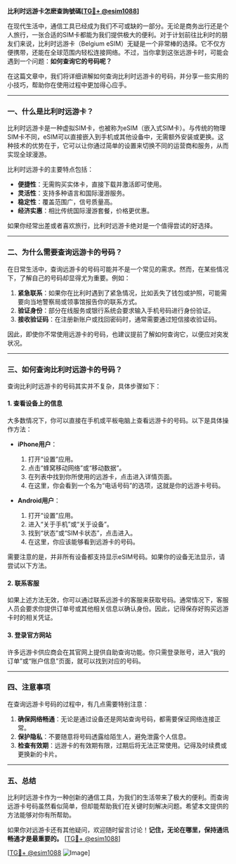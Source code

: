 **比利时远游卡怎麽查詢號碼[[TG💪+ @esim1088](https://t.me/s/esim1088)]**

在现代生活中，通信工具已经成为我们不可或缺的一部分。无论是商务出行还是个人旅行，一张合适的SIM卡都能为我们提供极大的便利。对于计划前往比利时的朋友们来说，比利时远游卡（Belgium eSIM）无疑是一个非常棒的选择。它不仅方便携带，还能在全球范围内轻松连接网络。不过，当你拿到这张远游卡时，可能会遇到一个问题：**如何查询它的号码呢？**

在这篇文章中，我们将详细讲解如何查询比利时远游卡的号码，并分享一些实用的小技巧，帮助你在使用过程中更加得心应手。

---

### **一、什么是比利时远游卡？**

比利时远游卡是一种虚拟SIM卡，也被称为eSIM（嵌入式SIM卡）。与传统的物理SIM卡不同，eSIM可以直接嵌入到手机或其他设备中，无需额外安装或更换。这种技术的优势在于，它可以让你通过简单的设置来切换不同的运营商和服务，从而实现全球漫游。

比利时远游卡的主要特点包括：

- **便捷性**：无需购买实体卡，直接下载并激活即可使用。
- **灵活性**：支持多种语言和国际漫游服务。
- **稳定性**：覆盖范围广，信号质量高。
- **经济实惠**：相比传统国际漫游套餐，价格更优惠。

如果你经常出差或者喜欢旅行，比利时远游卡绝对是一个值得尝试的好选择。

---

### **二、为什么需要查询远游卡的号码？**

在日常生活中，查询远游卡的号码可能并不是一个常见的需求。然而，在某些情况下，了解自己的号码却显得尤为重要。例如：

1. **紧急联系**：如果你在比利时遇到了紧急情况，比如丢失了钱包或护照，可能需要向当地警察局或领事馆报告你的联系方式。
2. **验证身份**：部分在线服务或银行系统会要求输入手机号码进行身份验证。
3. **接收验证码**：在注册新账户或找回密码时，通常需要通过短信接收验证码。

因此，即使你不常使用远游卡的号码，也建议提前了解如何查询它，以便应对突发状况。

---

### **三、如何查询比利时远游卡的号码？**

查询比利时远游卡的号码其实并不复杂，具体步骤如下：

#### **1. 查看设备上的信息**
大多数情况下，你可以直接在手机或平板电脑上查看远游卡的号码。以下是具体操作方法：

- **iPhone用户**：
  1. 打开“设置”应用。
  2. 点击“蜂窝移动网络”或“移动数据”。
  3. 在列表中找到你所使用的远游卡，点击进入详情页面。
  4. 在这里，你会看到一个名为“电话号码”的选项，这就是你的远游卡号码。

- **Android用户**：
  1. 打开“设置”应用。
  2. 进入“关于手机”或“关于设备”。
  3. 找到“状态”或“SIM卡状态”，点击进入。
  4. 在这里，你应该能够看到远游卡的号码。

需要注意的是，并非所有设备都支持显示eSIM号码。如果你的设备无法显示，请尝试以下方法。

#### **2. 联系客服**
如果上述方法无效，你可以通过联系远游卡的客服来获取号码。通常情况下，客服人员会要求你提供订单号或其他相关信息以确认身份。因此，记得保存好购买远游卡时的相关凭证。

#### **3. 登录官方网站**
许多远游卡供应商会在其官网上提供自助查询功能。你只需登录账号，进入“我的订单”或“账户信息”页面，就可以找到对应的号码。

---

### **四、注意事项**

在查询远游卡号码的过程中，有几点需要特别注意：

1. **确保网络畅通**：无论是通过设备还是网站查询号码，都需要保证网络连接正常。
2. **保护隐私**：不要随意将号码透露给陌生人，避免泄露个人信息。
3. **检查有效期**：远游卡的有效期有限，过期后将无法正常使用。记得及时续费或更换新的卡片。

---

### **五、总结**

比利时远游卡作为一种创新的通信工具，为我们的生活带来了极大的便利。而查询远游卡号码虽然看似简单，但却能帮助我们在关键时刻解决问题。希望本文提供的方法能够对你有所帮助。

如果你对远游卡还有其他疑问，欢迎随时留言讨论！**记住，无论在哪里，保持通讯畅通才是最重要的。** [[TG💪+ @esim1088](https://t.me/s/esim1088)]

[[TG💪+ @esim1088](https://t.me/s/esim1088) ![Image](https://i.postimg.cc/4NQfJmqS/Snipaste-2025-05-13-00-14-12.png)]